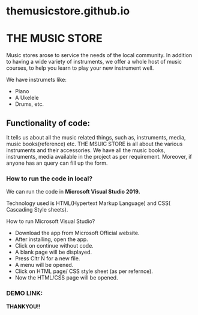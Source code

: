 # themusicstore.github.io
# THE MUSIC STORE
Music stores arose to service the needs of the local community. In addition to having a wide variety of
instruments, we offer a whole host of music courses, to help you learn to play your new instrument well.

We have instrumets like:
* Piano
* A Ukelele
* Drums, etc.
## Functionality of code:
It tells us about all the music related things, such as, instruments, media, music books(reference) etc.
THE MSUIC STORE is all about the various instruments and their accessories.
We have all the music books, instruments, media available in the project as per requirement. 
Moreover, if anyone has an query can fill up the form.

### How to run the code in local?
We can run the code in **Microsoft Visual Studio 2019.**

Technology used is HTML(Hypertext Markup Language) and CSS( Cascading Style sheets).

How to run Microsoft Visual Studio?
* Download the app from Microsoft Official website.
* After installing, open the app.
* Click on continue without code.
* A blank page will be displayed.
*  Press Cltr N for a new file.
* A menu will be opened.
* Click on HTML page/ CSS style sheet (as per refernce).
* Now the HTML/CSS page will be opened.


### DEMO LINK:


**THANKYOU!!**
